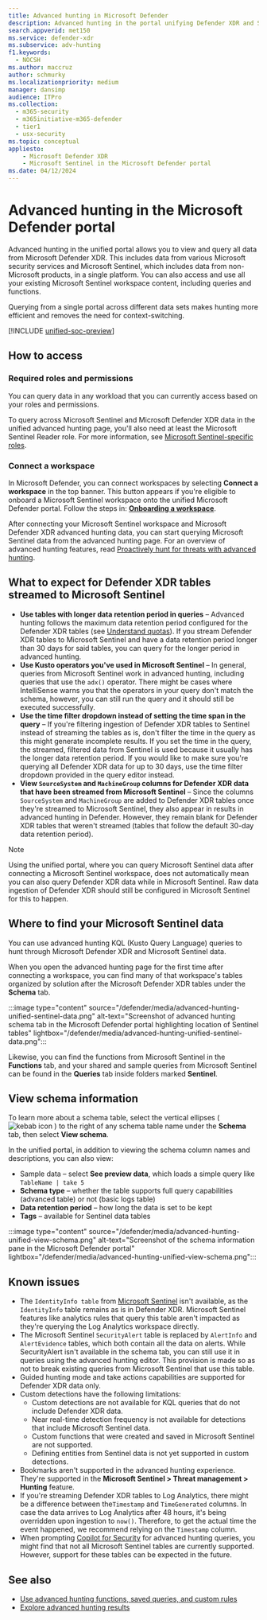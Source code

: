 ```yaml
---
title: Advanced hunting in Microsoft Defender
description: Advanced hunting in the portal unifying Defender XDR and Sentinel data
search.appverid: met150
ms.service: defender-xdr
ms.subservice: adv-hunting
f1.keywords: 
  - NOCSH
ms.author: maccruz
author: schmurky
ms.localizationpriority: medium
manager: dansimp
audience: ITPro
ms.collection: 
  - m365-security
  - m365initiative-m365-defender
  - tier1
  - usx-security
ms.topic: conceptual
appliesto:
    - Microsoft Defender XDR
    - Microsoft Sentinel in the Microsoft Defender portal
ms.date: 04/12/2024
---
```


# Advanced hunting in the Microsoft Defender portal

Advanced hunting in the unified portal allows you to view and query all data from Microsoft Defender XDR. This includes data from various Microsoft security services and Microsoft Sentinel, which includes data from non-Microsoft products, in a single platform. You can also access and use all your existing Microsoft Sentinel workspace content, including queries and functions. 

Querying from a single portal across different data sets makes hunting more efficient and removes the need for context-switching.

[!INCLUDE [unified-soc-preview](../includes/unified-soc-preview.md)]

## How to access

### Required roles and permissions

You can query data in any workload that you can currently access based on your roles and permissions.

To query across Microsoft Sentinel and Microsoft Defender XDR data in the unified advanced hunting page, you'll also need at least the Microsoft Sentinel Reader role. For more information, see [Microsoft Sentinel-specific roles](/azure/sentinel/roles#microsoft-sentinel-specific-roles).

### Connect a workspace

In Microsoft Defender, you can connect workspaces by selecting **Connect a workspace** in the top banner. This button appears if you're eligible to onboard a Microsoft Sentinel workspace onto the unified Microsoft Defender portal. Follow the steps in: **[Onboarding a workspace](https://aka.ms/onboard-microsoft-sentinel)**. 

After connecting your Microsoft Sentinel workspace and Microsoft Defender XDR advanced hunting data, you can start querying Microsoft Sentinel data from the advanced hunting page. For an overview of advanced hunting features, read [Proactively hunt for threats with advanced hunting](advanced-hunting-overview.md).

## What to expect for Defender XDR tables streamed to Microsoft Sentinel
- **Use tables with longer data retention period in queries** – Advanced hunting follows the maximum data retention period configured for the Defender XDR tables (see [Understand quotas](advanced-hunting-limits.md#understand-advanced-hunting-quotas-and-usage-parameters)). If you stream Defender XDR tables to Microsoft Sentinel and have a data retention period longer than 30 days for said tables, you can query for the longer period in advanced hunting.
- **Use Kusto operators you've used in Microsoft Sentinel** – In general, queries from Microsoft Sentinel work in advanced hunting,  including queries that use the `adx()` operator. There might be cases where IntelliSense warns you that the operators in your query don't match the schema, however, you can still run the query and it should still be executed successfully.
- **Use the time filter dropdown instead of setting the time span in the query** – If you're filtering ingestion of Defender XDR tables to Sentinel instead of streaming the tables as is, don't filter the time in the query as this might generate incomplete results. If you set the time in the query, the streamed, filtered data from Sentinel is used because it usually has the longer data retention period. If you would like to make sure you're querying all Defender XDR data for up to 30 days, use the time filter dropdown provided in the query editor instead. 
- **View `SourceSystem` and `MachineGroup` columns for Defender XDR data that have been streamed from Microsoft Sentinel** – Since the columns `SourceSystem` and `MachineGroup` are added to Defender XDR tables once they're streamed to Microsoft Sentinel, they also appear in results in advanced hunting in Defender. However, they remain blank for Defender XDR tables that weren't streamed (tables that follow the default 30-day data retention period).

> [!NOTE]
> Using the unified portal, where you can query Microsoft Sentinel data after connecting a Microsoft Sentinel workspace, does not automatically mean you can also query Defender XDR data while in Microsoft Sentinel. Raw data ingestion of Defender XDR should still be configured in Microsoft Sentinel for this to happen.

## Where to find your Microsoft Sentinel data
You can use advanced hunting KQL (Kusto Query Language) queries to hunt through Microsoft Defender XDR and Microsoft Sentinel data.

When you open the advanced hunting page for the first time after connecting a workspace, you can find many of that workspace's tables  organized by solution after the Microsoft Defender XDR tables under the **Schema** tab.


:::image type="content" source="/defender/media/advanced-hunting-unified-sentinel-data.png" alt-text="Screenshot of advanced hunting schema tab in the Microsoft Defender portal highlighting location of Sentinel tables" lightbox="/defender/media/advanced-hunting-unified-sentinel-data.png":::


Likewise, you can find the functions from Microsoft Sentinel in the **Functions** tab, and your shared and sample queries from Microsoft Sentinel can be found in the **Queries** tab inside folders marked **Sentinel**.

## View schema information
To learn more about a schema table, select the vertical ellipses ( ![kebab icon](/defender/media/ah-kebab.png) ) to the right of any schema table name under the **Schema** tab, then select **View schema**.

In the unified portal, in addition to viewing the schema column names and descriptions, you can also view:

- Sample data – select **See preview data**, which loads a simple query like `TableName | take 5`
- **Schema type** – whether the table supports full query capabilities (advanced table) or not (basic logs table)
- **Data retention period** – how long the data is set to be kept
- **Tags** – available for Sentinel data tables

:::image type="content" source="/defender/media/advanced-hunting-unified-view-schema.png" alt-text="Screenshot of the schema information pane in the Microsoft Defender portal" lightbox="/defender/media/advanced-hunting-unified-view-schema.png":::

## Known issues

- The `IdentityInfo table` from [Microsoft Sentinel](/azure/sentinel/ueba-reference#identityinfo-table) isn't available, as the `IdentityInfo` table remains as is in Defender XDR. Microsoft Sentinel features like analytics rules that query this table aren't impacted as they're querying the Log Analytics workspace directly.
- The Microsoft Sentinel `SecurityAlert` table is replaced by `AlertInfo` and `AlertEvidence` tables, which both contain all the data on alerts. While SecurityAlert isn't available in the schema tab, you can still use it in queries using the advanced hunting editor. This provision is made so as not to break existing queries from Microsoft Sentinel that use this table. 
- Guided hunting mode and take actions capabilities are supported for Defender XDR data only.
- Custom detections have the following limitations:
    - Custom detections are not available for KQL queries that do not include Defender XDR data.
    - Near real-time detection frequency is not available for detections that include Microsoft Sentinel data. 
    - Custom functions that were created and saved in Microsoft Sentinel are not supported.
    - Defining entities from Sentinel data is not yet supported in custom detections.
- Bookmarks aren't supported in the advanced hunting experience. They're supported in the **Microsoft Sentinel > Threat management > Hunting** feature.
- If you're streaming Defender XDR tables to Log Analytics, there might be a difference between the`Timestamp` and `TimeGenerated` columns. In case the data arrives to Log Analytics after 48 hours, it's being overridden upon ingestion to `now()`. Therefore, to get the actual time the event happened, we recommend relying on the `Timestamp` column.
- When prompting [Copilot for Security](advanced-hunting-security-copilot.md) for advanced hunting queries, you might find that not all Microsoft Sentinel tables are currently supported. However, support for these tables can be expected in the future.


## See also

- [Use advanced hunting functions, saved queries, and custom rules](advanced-hunting-defender-use-custom-rules.md)
- [Explore advanced hunting results](advanced-hunting-defender-results.md)
